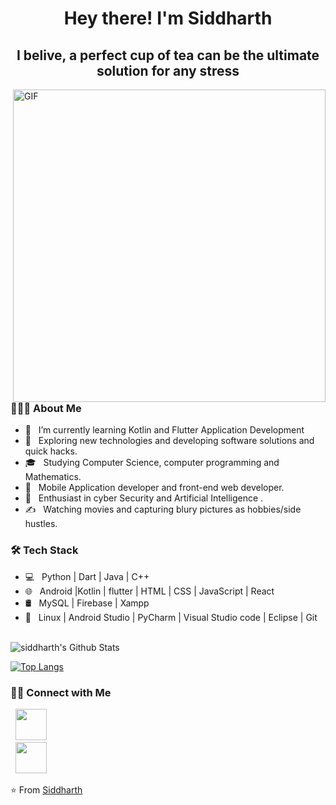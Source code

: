 <h1 color="red" align="center"> Hey there! I'm Siddharth </h1>
  <h2 align="center">I belive, a perfect cup of tea can be the ultimate solution for any stress</h2>
  
  <img align="right" alt="GIF" src="../assets/img.jpeg" width="500"/>

<h3> 👨🏻‍💻 About Me </h3>

- 🔭 &nbsp; I’m currently learning Kotlin and Flutter Application Development
- 🤔 &nbsp; Exploring new technologies and developing software solutions and quick hacks.
- 🎓 &nbsp; Studying Computer Science, computer programming and Mathematics.
- 💼 &nbsp; Mobile Application  developer and front-end web developer.
- 🌱 &nbsp; Enthusiast in cyber Security and Artificial Intelligence .
- ✍️ &nbsp; Watching movies and capturing blury pictures as hobbies/side hustles.


<h3>🛠 Tech Stack</h3>

- 💻 &nbsp; Python | Dart | Java | C++  
- 🌐 &nbsp; Android |Kotlin | flutter | HTML | CSS | JavaScript | React 
- 🛢 &nbsp; MySQL | Firebase | Xampp
- 🔧 &nbsp; Linux | Android Studio | PyCharm | Visual Studio code | Eclipse | Git


<br>

<img align="center" src="https://github-readme-stats.vercel.app/api?username=siddharth1729&include_all_commits=true&count_private=true&show_icons=true&line_height=20&title_color=7A7ADB&icon_color=2234AE&text_color=D3D3D3&bg_color=0,000000,130F40" alt="siddharth's Github Stats">

</br>

[![Top Langs](https://github-readme-stats.vercel.app/api/top-langs/?username=siddharth1729&layout=compact&text_color=daf7dc&bg_color=151515)](https://github.com/siddharth1729/github-readme-stats)


<h3> 🤝🏻 Connect with Me </h3>

<p align="center">
  
&nbsp; <a href="https://www.instagram.com/code_blooded_0/" target="_blank" rel="noopener noreferrer"><img src="https://img.icons8.com/plasticine/100/000000/instagram-new.png" width="50" /></a>  
&nbsp; <a href="https://www.linkedin.com/in/siddharth-pandey-421b0a15a/" target="_blank" rel="noopener noreferrer"><img src="https://img.icons8.com/plasticine/100/000000/linkedin.png" width="50" /></a>
</p>

⭐️ From [Siddharth](https://github.com/siddharth1729)
